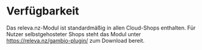 # Verfügbarkeit 

Das releva.nz-Modul ist standardmäßig in allen Cloud-Shops enthalten. Für Nutzer selbstgehosteter Shops steht das Modul unter https://releva.nz/gambio-plugin/ zum Download bereit.



